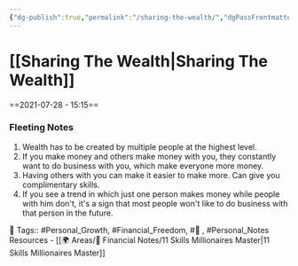 ```yaml
---
{"dg-publish":true,"permalink":"/sharing-the-wealth/","dgPassFrontmatter":true,"noteIcon":"3","created":"2023-11-14T21:08:43.845+05:30","updated":"2023-12-15T03:00:38.212+05:30"}
---
```


# [[Sharing The Wealth\|Sharing The Wealth]]
==2021-07-28 - 15:15==
### Fleeting Notes
1. Wealth has to be created by multiple people at the highest level.
2. If you make money and others make money with you, they constantly want to do business with you, which make everyone more money.
3. Having others with you can make it easier to make more. Can give you complimentary skills.
4. If you see a trend in which just one person makes money while people with him don't, it's a sign that most people won't like to do business with that person in the future.

🧶 Tags:: #Personal_Growth, #Financial_Freedom, #🌱 , #Personal_Notes 
Resources - [[🌍 Areas/💸 Financial Notes/11 Skills Millionaires Master\|11 Skills Millionaires Master]]